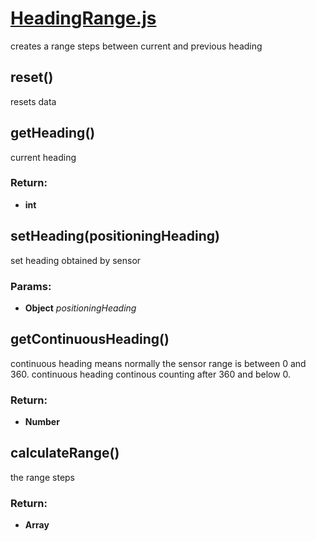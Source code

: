 

<!-- Start services/HeadingRange.js -->

# [HeadingRange.js](HeadingRange.js)

creates a range steps between current and previous heading

## reset()

resets data

## getHeading()

current heading

### Return:

* **int** 

## setHeading(positioningHeading)

set heading obtained by sensor

### Params:

* **Object** *positioningHeading* 

## getContinuousHeading()

continuous heading means normally the sensor range is between 0 and 360.
continuous heading continous counting after 360 and below 0.

### Return:

* **Number** 

## calculateRange()

the range steps

### Return:

* **Array** 

<!-- End services/HeadingRange.js -->

